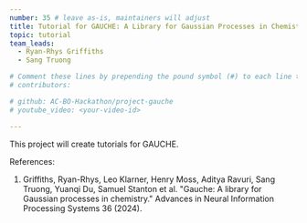 ```yaml
---
number: 35 # leave as-is, maintainers will adjust
title: Tutorial for GAUCHE: A Library for Gaussian Processes in Chemistry
topic: tutorial
team_leads:
  - Ryan-Rhys Griffiths
  - Sang Truong

# Comment these lines by prepending the pound symbol (#) to each line to hide these elements
# contributors:

# github: AC-BO-Hackathon/project-gauche
# youtube_video: <your-video-id>

---
```


This project will create tutorials for GAUCHE.

References:

1. Griffiths, Ryan-Rhys, Leo Klarner, Henry Moss, Aditya Ravuri, Sang Truong, Yuanqi Du, Samuel Stanton et al. "Gauche: A library for Gaussian processes in chemistry." Advances in Neural Information Processing Systems 36 (2024).
